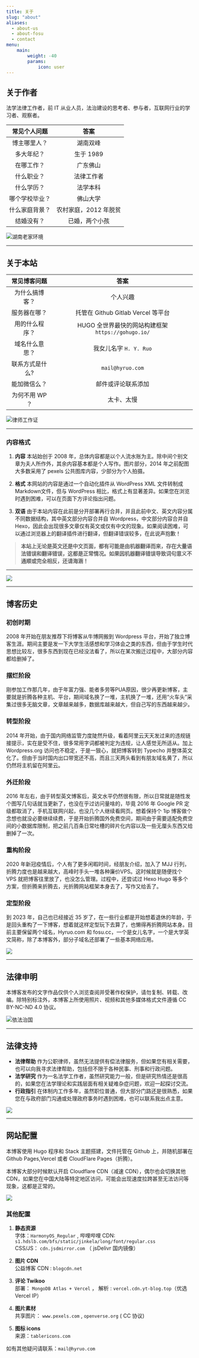 ```yaml
---
title: 关于
slug: "about"
aliases:
  - about-us
  - about-fosu
  - contact
menu:
    main: 
        weight: -40
        params:
            icon: user
---
```


## 关于作者

法学法律工作者，前 IT 从业人员，法治建设的思考者、参与者，互联网行业的学习者、观察者。  



| 常见个人问题      |        答案       | 
| :-----------: | :-----------: | 
| 博主哪里人？     |  湖南双峰 |
| 多大年纪？  | 生于 1989    |
| 在哪工作？  | 广东佛山      |
| 什么职业？  | 法律工作者     |
| 什么学历？  | 法学本科     |
| 哪个学校毕业？ | 佛山大学|
| 什么家庭背景？| 农村家庭，2012 年脱贫 |
| 结婚没有？| 已婚，两个小孩 |

![湖南老家环境](c92ef5c79857bea207833c0ba8596d0.jpg)


---

## 关于本站


| 常见博客问题      |        答案       | 
| :-----------: | :-----------: | 
| 为什么搞博客？  |  个人兴趣    |
| 服务器在哪？ | 托管在 Github  Gitlab  Vercel 等平台 |
| 用的什么程序？ | HUGO 全世界最快的网站构建框架 `https://gohugo.io/` |
| 域名什么意思？| 我女儿名字 `H. Y. Ruo` |
| 联系方式是什么? |  `mail@hyruo.com`  |
| 能加微信么？| 邮件或评论联系添加 |
| 为何不用 WP ？ | 太卡、太慢 |


![律师工作证](5352a4a7a2a9c0c43ee452a4026a170.jpg)

---

### 内容格式

1. **内容**
本站始创于 2008 年，总体内容都是以个人流水账为主。除中间个别文章为夫人所作外，其余内容基本都是个人写作。图片部分，2014 年之前配图大多数采用了 pexels 公共图库内容，少部分为个人拍摄。

2. **格式**
本网站的内容是通过一个自动化插件从 WordPress XML 文件转制成Markdown文件，但与 WordPress 相比，格式上有显著差异。如果您在浏览时遇到困难，可以在页面下方评论指出问题。

3. **双语**
由于本站内容在此前是分开部署再行合并，并且此前中文、英文内容分属不同数据结构，其中英文部分内容合并自 Wordpress，中文部分内容合并自 Hexo，因此会出现很多文章仅有英文或仅有中文的现象。如果阅读困难，可以通过浏览器上的翻译插件进行翻译，但翻译错误较多，在此说声抱歉！

> **本站上无论是英文还是中文页面，都有可能是由机器翻译而来，存在大量语法错误和翻译错误，这都是正常情况。如果因机器翻译错误导致词句意义不通顺或完全相反，还请海涵！**

---



![](image-4.png)



---

## 博客历史

### 初创时期
2008 年开始在朋友推荐下将博客从牛博网搬到 Wordpress 平台，开始了独立博客生涯。期间主要是发一下大学生活感想和学习体会之类的东西，但由于学生时代思想比较左，很多东西到现在已经没法看了，所以在某次搬迁过程中，大部分内容都给删掉了。

### 摆烂阶段
刚参加工作那几年，由于年富力强、能者多劳等PUA原因，很少再更新博客，主要就是折腾各种主机、平台，期间域名换了一堆，主机换了一堆，还用“火车头”采集过很多无脑文章，文章越来越多，数据库越来越大，但自己写的东西越来越少。

### 转型阶段
2014 年开始，由于国内网络监管力度陡然升级，看着阿里云天天发过来的违规链接提示，实在是受不住，很多常用字词都被判定为违规，让人感觉无所适从。加上 Wordpress.org 访问也不稳定，于是一狠心，就把博客转到 Typecho 并整体英文化了。但由于当时国内出口带宽还不高，而且三天两头看到有朋友域名黄了，所以仍然将主机留在阿里云。

### 外迁阶段
2016 年左右，由于转型英文博客后，英文水平仍然很有限，所以日常就是随性发个图写几句话就当更新了，也没在乎过访问量啥的，毕竟 2016 年 Google PR 定级都取消了，手机互联网兴起，也没几个人继续看网页。想着保持个 1ip 博客做个念想也就没必要继续续费，于是开始折腾国外免费空间，期间由于需要适配免费空间的小数据库限制，把之前几百条日常吐槽的碎片化内容以及一些无厘头东西又给删掉了一次。

### 重构阶段
2020 年新冠疫情后，个人有了更多闲暇时间，经朋友介绍，加入了 MJJ 行列，折腾力度也是越来越大，高峰时手头一堆各种廉价VPS。这时候就是随便找个 VPS 就把博客往里放了，也没怎么管理。过程中，还尝试过 Hexo Hugo 等多个方案，但折腾来折腾去，光折腾网站框架本身去了，写作又给丢了。

### 定型阶段
到 2023 年，自己也已经接近 35 岁了，在一些行业都是开始想着退休的年龄，于是回头重构了一下博客，想着就这样定型玩下去算了，也懒得再折腾网站本身。目前主要保留两个域名，Hyruo.com 和 fosu.cc，一个是女儿名字，一个是大学英文简称，除了本博客外，部分子域名还部署了一些基本网络应用。

![](wordpress_page-scaled.jpg)

---

## 法律申明

本博客发布的文字作品仅供个人浏览查阅并受著作权保护，请勿复制、转载、改编。除特别标注外，本博客上所使用照片、视频和其他多媒体格式文件遵循 CC BY-NC-ND 4.0 协议。 


![依法治国](image-1.png)

---


## 法律支持

* **法律帮助**
作为公职律师，虽然无法提供有偿法律服务，但如果您有相关需要，也可以向我寻求法律帮助，包括但不限于各种民事、刑事和行政问题。
* **法学研究**
作为一名法学工作者，虽然研究能力一般，但是研究热情还是很高的，如果您在法学理论和实践层面有相关疑难杂症问题，欢迎一起探讨交流。
* **行政指引**
在体制内工作多年，虽然职位普通，但大部分门路还是很熟悉，如果您在与政府部门沟通或处理政府事务时遇到困难，也可以联系我出点主意。


![](image-2.png)


---


## 网站配置

本博客使用 Hugo 程序和 Stack 主题搭建，文件托管在 Github 上，并随机部署在 Github Pages,Vercel 或者 CloudFlare Pages（折腾）。

本博客大部分时候默认开启 Cloudflare CDN（减速 CDN），偶尔也会切换其他 CDN，如果您在中国大陆等特定地区访问，可能会出现速度拉跨甚至无法访问等现象，这都是正常的。

![](image-3.png)


### 其他配置



1. **静态资源**  
字体：`HarmonyOS_Regular` , 哔哩哔哩 CDN: `s1.hdslb.com/bfs/static/jinkela/long/font/regular.css`    
CSS/JS： `cdn.jsdmirror.com` （ jsDelivr 国内镜像）  

2. **图片 CDN**  
公益博客 CDN : `blogcdn.net`  

3. **评论 Twikoo**  
部署： `MongoDB Atlas + Vercel` ， 解析 : `vercel.cdn.yt-blog.top`（优选 Vercel IP）   

4. **图片素材**  
共享图片： `www.pexels.com`  ,  `openverse.org` ( CC 协议)   

5. **图标 icons**  
来源：`tablericons.com`  



如有其他疑问请联系：`mail@hyruo.com`